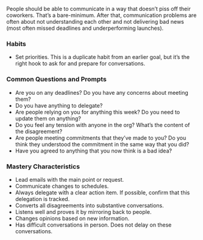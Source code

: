 People should be able to communicate in a way that doesn’t piss off their coworkers. That’s a bare-minimum. After that, communication problems are often about not understanding each other and not delivering bad news (most often missed deadlines and underperforming launches).

### Habits

* Set priorities. This is a duplicate habit from an earlier goal, but it’s the right hook to ask for and prepare for conversations.

### Common Questions and Prompts

* Are you on any deadlines? Do you have any concerns about meeting them?
* Do you have anything to delegate?
* Are people relying on you for anything this week? Do you need to update them on anything?
* Do you feel any tension with anyone in the org? What’s the content of the disagreement?
* Are people meeting commitments that they’ve made to you? Do you think they understood the commitment in the same way that you did?
* Have you agreed to anything that you now think is a bad idea?

### Mastery Characteristics

* Lead emails with the main point or request.
* Communicate changes to schedules.
* Always delegate with a clear action item. If possible, confirm that this delegation is tracked.
* Converts all disagreements into substantive conversations.
* Listens well and proves it by mirroring back to people.
* Changes opinions based on new information.
* Has difficult conversations in person. Does not delay on these conversations.
